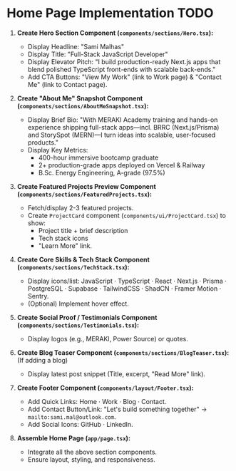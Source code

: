 # Home Page Implementation TODO

1.  **Create Hero Section Component (`components/sections/Hero.tsx`):**

    - Display Headline: "Sami Malhas"
    - Display Title: "Full-Stack JavaScript Developer"
    - Display Elevator Pitch: "I build production-ready Next.js apps that blend polished TypeScript front-ends with scalable back-ends."
    - Add CTA Buttons: "View My Work" (link to Work page) & "Contact Me" (link to Contact page).

2.  **Create "About Me" Snapshot Component (`components/sections/AboutMeSnapshot.tsx`):**

    - Display Brief Bio: "With MERAKI Academy training and hands-on experience shipping full-stack apps—incl. BRRC (Next.js/Prisma) and StorySpot (MERN)—I turn ideas into scalable, user-focused products."
    - Display Key Metrics:
      - 400-hour immersive bootcamp graduate
      - 2+ production-grade apps deployed on Vercel & Railway
      - B.Sc. Energy Engineering, A-grade (97.5%)

3.  **Create Featured Projects Preview Component (`components/sections/FeaturedProjects.tsx`):**

    - Fetch/display 2-3 featured projects.
    - Create `ProjectCard` component (`components/ui/ProjectCard.tsx`) to show:
      - Project title + brief description
      - Tech stack icons
      - "Learn More" link.

4.  **Create Core Skills & Tech Stack Component (`components/sections/TechStack.tsx`):**

    - Display icons/list: JavaScript · TypeScript · React · Next.js · Prisma · PostgreSQL · Supabase · TailwindCSS · ShadCN · Framer Motion · Sentry.
    - (Optional) Implement hover effect.

5.  **Create Social Proof / Testimonials Component (`components/sections/Testimonials.tsx`):**

    - Display logos (e.g., MERAKI, Power Source) or quotes.

6.  **Create Blog Teaser Component (`components/sections/BlogTeaser.tsx`):** (If adding a blog)

    - Display latest post snippet (Title, excerpt, "Read More" link).

7.  **Create Footer Component (`components/layout/Footer.tsx`):**

    - Add Quick Links: Home · Work · Blog · Contact.
    - Add Contact Button/Link: "Let's build something together" → `mailto:sami.mal@outlook.com`.
    - Add Social Icons: GitHub · LinkedIn.

8.  **Assemble Home Page (`app/page.tsx`):**
    - Integrate all the above section components.
    - Ensure layout, styling, and responsiveness.
